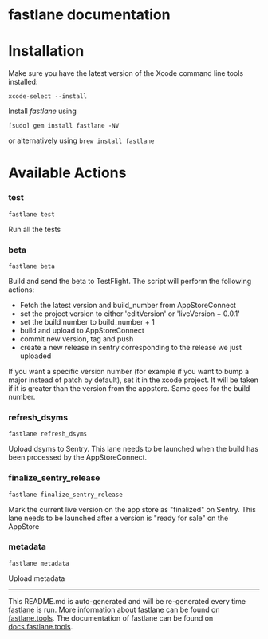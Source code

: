 fastlane documentation
================
# Installation

Make sure you have the latest version of the Xcode command line tools installed:

```
xcode-select --install
```

Install _fastlane_ using
```
[sudo] gem install fastlane -NV
```
or alternatively using `brew install fastlane`

# Available Actions
### test
```
fastlane test
```
Run all the tests
### beta
```
fastlane beta
```
Build and send the beta to TestFlight. The script will perform the following actions: 
- Fetch the latest version and build_number from AppStoreConnect
- set the project version to either 'editVersion' or 'liveVersion + 0.0.1'
- set the build number to build_number + 1
- build and upload to AppStoreConnect
- commit new version, tag and push
- create a new release in sentry corresponding to the release we just uploaded

If you want a specific version number (for example if you want to bump a major instead of patch by default), set it in the xcode project. It will be taken if it is greater than the version from the appstore. Same goes for the build number.
### refresh_dsyms
```
fastlane refresh_dsyms
```
Upload dsyms to Sentry. This lane needs to be launched when the build has been processed by the AppStoreConnect.
### finalize_sentry_release
```
fastlane finalize_sentry_release
```
Mark the current live version on the app store as "finalized" on Sentry. This lane needs to be launched after a version is "ready for sale" on the AppStore
### metadata
```
fastlane metadata
```
Upload metadata

----

This README.md is auto-generated and will be re-generated every time [fastlane](https://fastlane.tools) is run.
More information about fastlane can be found on [fastlane.tools](https://fastlane.tools).
The documentation of fastlane can be found on [docs.fastlane.tools](https://docs.fastlane.tools).

